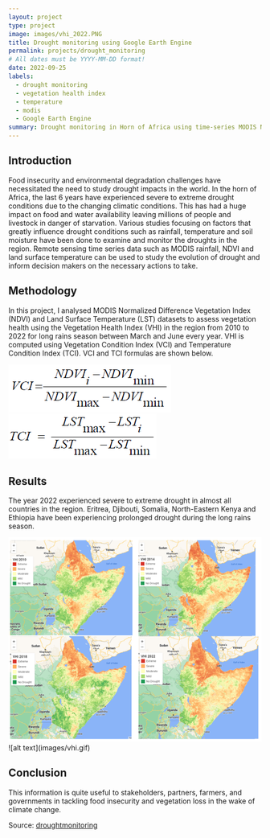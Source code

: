 ```yaml
---
layout: project
type: project
image: images/vhi_2022.PNG
title: Drought monitoring using Google Earth Engine
permalink: projects/drought_monitoring
# All dates must be YYYY-MM-DD format!
date: 2022-09-25
labels:
  - drought monitoring
  - vegetation health index
  - temperature
  - modis
  - Google Earth Engine
summary: Drought monitoring in Horn of Africa using time-series MODIS NDVI and temperature data in Google Earth Engine
---
```

## Introduction
Food insecurity and environmental degradation challenges have necessitated the need to study drought impacts in the world. In the horn of Africa, the last 6 years have experienced severe to extreme drought conditions due to the changing climatic conditions. This has had a huge impact on food and water availability leaving millions of people and livestock in danger of starvation. Various studies focusing on factors that greatly influence drought conditions such as rainfall, temperature and soil moisture have been done to examine and monitor the droughts in the region. Remote sensing time series data such as MODIS rainfall, NDVI and land surface temperature can be used to study the evolution of drought and inform decision makers on the necessary actions to take.

## Methodology
In this project, I analysed MODIS Normalized Difference Vegetation Index (NDVI) and Land Surface Temperature (LST) datasets to assess vegetation health using the Vegetation Health Index (VHI) in the region from 2010 to 2022 for long rains season between March and June every year. VHI is computed using Vegetation Condition Index (VCI) and Temperature Condition Index (TCI). VCI and TCI formulas are shown below.

<div class="ui small rounded images">
  <img class="ui image" src="../images/vci.PNG">
  
  <img class="ui image" src="../images/tci.PNG">
</div>

## Results
The year 2022 experienced severe to extreme drought in almost all countries in the region. Eritrea, Djibouti, Somalia, North-Eastern Kenya and Ethiopia have been experiencing prolonged drought during the long rains season.

<img class="ui image" src="../images/combined_vhi.PNG">
![alt text](images/vhi.gif)

## Conclusion
This information is quite useful to stakeholders, partners, farmers, and governments in tackling food insecurity and vegetation loss in the wake of climate change.

Source: <a href="https://github.com/japhethkimeu/droughtmonitoring"><i class="large github icon"></i>droughtmonitoring</a>




